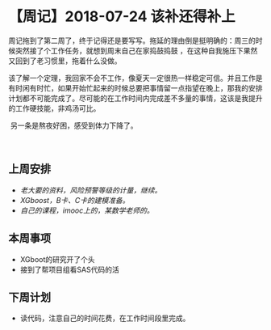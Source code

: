 # 【周记】2018-07-24 该补还得补上

​	周记拖到了第二周了，终于记得还是要写写。拖延的理由倒是挺明确的：周三的时候突然接了个工作任务，就想到周末自己在家捣鼓捣鼓 ，在这种自我施压下果然又回到了老习惯里，拖着什么没做。

​	该了解一个定理，我回家不会不工作，像夏天一定很热一样稳定可信。并且工作是有时闲有时忙，如果开始忙起来的时候总要把事情留一点指望在晚上，那我的安排计划都不可能完成了。尽可能的在工作时间内完成差不多量的事情，这该是我提升的工作硬技能，非鸡汤可比。

​	另一条是熬夜好困，感受到体力下降了。  

​        

## 上周安排

- *老大要的资料，风险预警等级的计量，继续。*
- *XGboost，B卡、C卡的建模准备。*
- *自己的课程，imooc上的，某数学老师的。*


## 本周事项

-  XGboot的研究开了个头
- 接到了帮项目组看SAS代码的活

## 下周计划

- 读代码，注意自己的时间花费，在工作时间段里完成。
